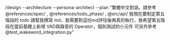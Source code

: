 /design --architecture --persona-architect  --plan "繁體中文對話。請參考 
@references/spec/ , @references/todo_phase/ , @src/api/  我現在要制定第五階段的 todo 請幫我撰寫 
md，我需要對這份md評估後再真的執行，我希望第五階段在當前基礎上新增 VAD與錄音的 Operator，個別測試的小元件 可另外參考 @test_wakeword_integration.py"